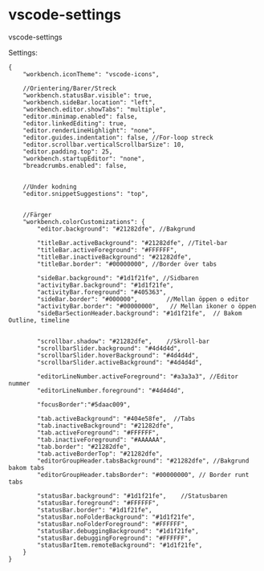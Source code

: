 # vscode-settings
vscode-settings

Settings:

    {
        "workbench.iconTheme": "vscode-icons",
    
        //Orientering/Barer/Streck
        "workbench.statusBar.visible": true,
        "workbench.sideBar.location": "left",
        "workbench.editor.showTabs": "multiple",
        "editor.minimap.enabled": false,
        "editor.linkedEditing": true,
        "editor.renderLineHighlight": "none",
        "editor.guides.indentation": false, //For-loop streck
        "editor.scrollbar.verticalScrollbarSize": 10,
        "editor.padding.top": 25,
        "workbench.startupEditor": "none",
        "breadcrumbs.enabled": false,
    
    
        //Under kodning
        "editor.snippetSuggestions": "top",
    
    
        //Färger
        "workbench.colorCustomizations": {
            "editor.background": "#21282dfe", //Bakgrund
    
            "titleBar.activeBackground": "#21282dfe", //Titel-bar
            "titleBar.activeForeground": "#FFFFFF",
            "titleBar.inactiveBackground": "#21282dfe",
            "titleBar.border": "#00000000", //Border över tabs
    
            "sideBar.background": "#1d1f21fe", //Sidbaren
            "activityBar.background": "#1d1f21fe",
            "activityBar.foreground": "#405363",
            "sideBar.border": "#000000",        //Mellan öppen o editor
            "activityBar.border": "#00000000",   // Mellan ikoner o öppen
            "sideBarSectionHeader.background": "#1d1f21fe",  // Bakom Outline, timeline
    
    
            "scrollbar.shadow": "#21282dfe",    //Skroll-bar
            "scrollbarSlider.background": "#4d4d4d",
            "scrollbarSlider.hoverBackground": "#4d4d4d",
            "scrollbarSlider.activeBackground": "#4d4d4d",
    
            "editorLineNumber.activeForeground": "#a3a3a3", //Editor nummer
            "editorLineNumber.foreground": "#4d4d4d",
    
            "focusBorder":"#5daac009",
    
            "tab.activeBackground": "#404e58fe",  //Tabs
            "tab.inactiveBackground": "#21282dfe",
            "tab.activeForeground": "#FFFFFF",
            "tab.inactiveForeground": "#AAAAAA",
            "tab.border": "#21282dfe",
            "tab.activeBorderTop": "#21282dfe",
            "editorGroupHeader.tabsBackground": "#21282dfe", //Bakgrund bakom tabs
            "editorGroupHeader.tabsBorder": "#00000000", // Border runt tabs
    
            "statusBar.background": "#1d1f21fe",    //Statusbaren
            "statusBar.foreground": "#FFFFFF",
            "statusBar.border": "#1d1f21fe",
            "statusBar.noFolderBackground": "#1d1f21fe",
            "statusBar.noFolderForeground": "#FFFFFF",
            "statusBar.debuggingBackground": "#1d1f21fe",
            "statusBar.debuggingForeground": "#FFFFFF",
            "statusBarItem.remoteBackground": "#1d1f21fe",
        }
    }
